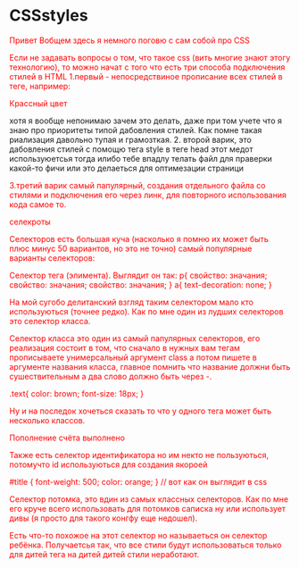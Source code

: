 # CSSstyles

Привет Вобщем здесь я немного поговю с сам собой про CSS

Если не задавать вопросы о том, что такое css (вить многие знают этогу технологию), то можно начат с
того что есть три способа подключения стилей в HTML 1.первый - непосредствиное прописание всех
стилей в теге, например:

<p style="color: red;">Крассный цвет</p>
хотя я вообще непонимаю зачем это делать, даже при том учете что я знаю про приоритеты типой дабовления стилей. Как помне такая риализация давольно тупая и грамозткая.
2. второй варик, это дабовления стилей с помощю тега style в теге head этот медот используюетсья тогда илибо тебе впадлу телать файл для праверки какой-то фичи или это делаеться для оптимезации страници

<style>
    p{ 
        color: red;
    }
</style>

3.третий варик самый папулярный, создания отдельного файла со стилями и подключения его через линк,
для повторного использования кода самое то.

селекроты

Селекторов есть большая куча (насколько я помню их может быть плюс минус 50 вариантов, но это не
точно) самый популярные варианты селекторов:

Селектор тега (элимента). Выглядит он так: p{ свойство: значания; свойство: значания; свойство:
значания; } a{ text-decoration: none; }

На мой сугобо делитанский взгляд таким селектором мало кто используються (точнее редко). Как по мне
один из лудших селекторов это селектор класса.

Селектор класса это один из самый папулярных селекторов, его реализация состоит в том, что сначало в
нужных вам тегам прописываете унимерсальный аргумент class а потом пишете в аргументе названия
класса, главное помнить что название должни быть сушествительным а два слово должно быть через -.

.text{ color: brown; font-size: 18px; }

Ну и на последок хочеться сказать то что у одного тега может быть несколько классов.

<p class="alert success">Пополнение счёта выполнено</p>

Также есть селектор идентификатора но им некто не пользуються, потомучто id используються для
создания якороей

#title { font-weight: 500; color: orange; } // вот как он выглядит в css

Селектор потомка, это вдин из самых классных селекторов. Как по мне его круче всего использовать для
потомков саписка ну или использует дивы (я просто для такого конгфу еще недошел).

Есть что-то похожое на этот селектор но называеться он селектор ребёнка. Получаетсья так, что все
стили будут использоваться только для дитей тега на дитей дитей стили неработают.


